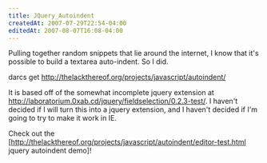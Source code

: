 ```yaml
---
title: JQuery_Autoindent
createdAt: 2007-07-29T22:54-04:00
editedAt: 2007-08-07T16:08-04:00
---
```


Pulling together random snippets that lie around the internet, I know that it's possible to build a textarea auto-indent. So I did.

  darcs get http://thelackthereof.org/projects/javascript/autoindent/

It is based off of the somewhat incomplete jquery extension at http://laboratorium.0xab.cd/jquery/fieldselection/0.2.3-test/. I haven't decided if I will turn this into a jquery extension, and I haven't decided if I'm going to try to make it work in IE.

Check out the [http://thelackthereof.org/projects/javascript/autoindent/editor-test.html jquery autoindent demo]!


